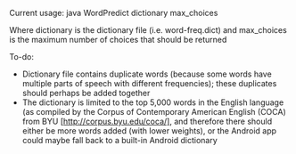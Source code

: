 Current usage:
java WordPredict dictionary max_choices

Where dictionary is the dictionary file (i.e. word-freq.dict) and max_choices is the maximum number of choices that should be returned

To-do:
* Dictionary file contains duplicate words (because some words have multiple parts of speech with different frequencies); these duplicates should perhaps be added together
* The dictionary is limited to the top 5,000 words in the English language (as compiled by the Corpus of Contemporary American English (COCA) from BYU [http://corpus.byu.edu/coca/], and therefore there should either be more words added (with lower weights), or the Android app could maybe fall back to a built-in Android dictionary
